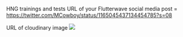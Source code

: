 HNG trainings and tests 
 URL of your Flutterwave social media post = https://twitter.com/MCowboy/status/1165045437134454785?s=08 
 
 URL of cloudinary image <img src="https://res.cloudinary.com/appsorwebs/image/upload/v1566604045/Michael_Anderson_npwaw7.jpg">
 

